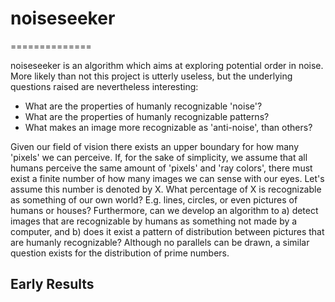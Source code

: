 # noiseseeker
==============

noiseseeker is an algorithm which aims at exploring potential order in noise. More likely than not this project
is utterly useless, but the underlying questions raised are nevertheless interesting:

- What are the properties of humanly recognizable 'noise'?
- What are the properties of humanly recognizable patterns?
- What makes an image more recognizable as 'anti-noise', than others?

Given our field of vision there exists an upper boundary for how many 'pixels' we can perceive. If, for the sake of simplicity,
we assume that all humans perceive the same amount of 'pixels' and 'ray colors', there must exist a finite number of how many
images we can sense with our eyes. Let's assume this number is denoted by X. What percentage of X is recognizable as something of
our own world? E.g. lines, circles, or even pictures of humans or houses? Furthermore, can we develop an algorithm to a) detect
images that are recognizable by humans as something not made by a computer, and b) does it exist a pattern of distribution between pictures
that are humanly recognizable? Although no parallels can be drawn, a similar question exists for the distribution of prime numbers.

Early Results
--------------


